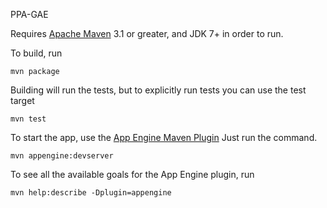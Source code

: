 PPA-GAE 

Requires [Apache Maven](http://maven.apache.org) 3.1 or greater, and JDK 7+ in order to run.

To build, run

    mvn package

Building will run the tests, but to explicitly run tests you can use the test target

    mvn test

To start the app, use the [App Engine Maven Plugin](http://code.google.com/p/appengine-maven-plugin/) Just run the command.

    mvn appengine:devserver


To see all the available goals for the App Engine plugin, run

    mvn help:describe -Dplugin=appengine